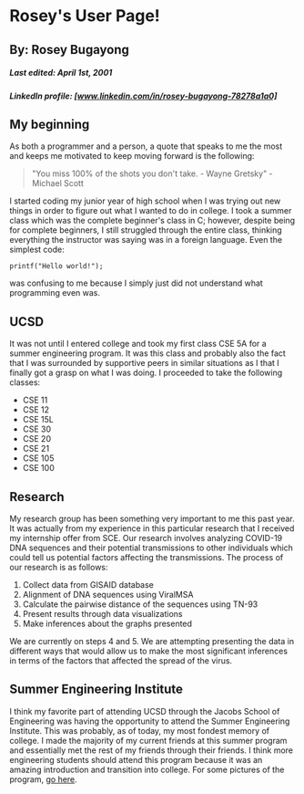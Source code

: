 # Rosey's User Page!

## By: Rosey Bugayong

##### Last edited: _April 1st, 2001_

##### LinkedIn profile: [www.linkedin.com/in/rosey-bugayong-78278a1a0]

## My beginning

As both a programmer and a person, a quote that speaks to me the most and keeps me motivated to keep moving forward is the following:

> "You miss 100% of the shots you don't take. - Wayne Gretsky" - Michael Scott

I started coding my junior year of high school when I was trying out new things in order to figure out what I wanted to do in college. I took a summer class which was the complete beginner's class in C; however, despite being for complete beginners, I still struggled through the entire class, thinking everything the instructor was saying was in a foreign language. Even the simplest code:

`printf("Hello world!");`

was confusing to me because I simply just did not understand what programming even was.

## UCSD

It was not until I entered college and took my first class CSE 5A for a summer engineering program. It was this class and probably also the fact that I was surrounded by supportive peers in similar situations as I that I finally got a grasp on what I was doing. I proceeded to take the following classes:

- CSE 11
- CSE 12
- CSE 15L
- CSE 30
- CSE 20
- CSE 21
- CSE 105
- CSE 100

## Research

My research group has been something very important to me this past year. It was actually from my experience in this particular research that I received my internship offer from SCE. Our research involves analyzing COVID-19 DNA sequences and their potential transmissions to other individuals which could tell us potential factors affecting the transmissions. The process of our research is as follows:

1. Collect data from GISAID database
2. Alignment of DNA sequences using ViralMSA
3. Calculate the pairwise distance of the sequences using TN-93
4. Present results through data visualizations
5. Make inferences about the graphs presented

We are currently on steps 4 and 5. We are attempting presenting the data in different ways that would allow us to make the most significant inferences in terms of the factors that affected the spread of the virus.

## Summer Engineering Institute

I think my favorite part of attending UCSD through the Jacobs School of Engineering was having the opportunity to attend the Summer Engineering Institute. This was probably, as of today, my most fondest memory of college. I made the majority of my current friends at this summer program and essentially met the rest of my friends through their friends. I think more engineering students should attend this program because it was an amazing introduction and transition into college. For some pictures of the program, [go here](/SEI_images).
